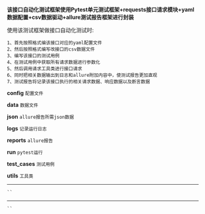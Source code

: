**该接口自动化测试框架使用Pytest单元测试框架+requests接口请求模块+yaml数据配置+csv数据驱动+allure测试报告框架进行封装**

使用该测试框架做接口自动化测试时:

    1、首先按照格式编该接口对应的yaml配置文件
    2、然后按照格式编写改接口的csv数据文件
    3、编写该接口的测试用例
    4、在测试用例中获取所有请求数据进行参数化
    5、然后调用请求工具类进行接口请求
    6、同时把相关数据输出到日志和allure附加内容中，使测试报告更加直观
    7、测试报告将记录该接口执行的相关请求数据、响应数据以及断言数据
    


**config**
`配置文件`

**data**
`数据文件`

**json**
`allure报告所需json数据`

**logs**
`记录运行日志`

**reports**
`allure报告`

**run**
`pytest运行`

**test_cases**
`测试用例`

**utils**
`工具类`

****

    ``

****

    ``
    
